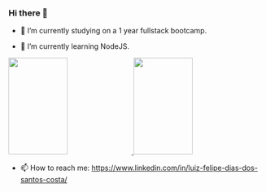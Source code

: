 ### Hi there 👋

- 🔭 I’m currently studying on a 1 year fullstack bootcamp.

- 🌱 I’m currently learning NodeJS.

<a href="https://github.com/lufelipe12/github-readme-stats">
  <img height="190px" width="48%" src="https://github-readme-stats.vercel.app/api?username=lufelipe12&show_icons=true&count_private=true&theme=radical" />
</a>
<a href="https://github.com/lufelipe12/github-readme-stats">
  <img height="190px" width="48%" src="https://github-readme-stats.vercel.app/api/top-langs/?username=lufelipe12&count_private=true&theme=radical&layout=compact" />
</a>

- 📫 How to reach me: https://www.linkedin.com/in/luiz-felipe-dias-dos-santos-costa/

